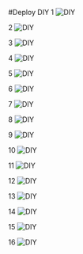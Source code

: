 #Deploy DIY
1
![DIY](https://github.com/T41K41/tekn-cloud-computing/blob/38108a589c9701db132da1733e16d0d6d7fb243e/minggu-03/tugas/install-nodejs.png)

2
![DIY](https://github.com/T41K41/tekn-cloud-computing/blob/38108a589c9701db132da1733e16d0d6d7fb243e/minggu-03/tugas/configjson.png)

3
![DIY](https://github.com/T41K41/tekn-cloud-computing/blob/c0ca209031dce45672ccce6a8106f66547af0251/minggu-03/tugas/installexpress.png)

4
![DIY](https://github.com/T41K41/tekn-cloud-computing/blob/38108a589c9701db132da1733e16d0d6d7fb243e/minggu-03/tugas/configjson2.png)

5
![DIY](https://github.com/T41K41/tekn-cloud-computing/blob/b6cc15bb0f6eb0a2a915d625529ba20b87f9670b/minggu-03/tugas/remoterepocek.png)

6
![DIY](https://github.com/T41K41/tekn-cloud-computing/blob/b6cc15bb0f6eb0a2a915d625529ba20b87f9670b/minggu-03/tugas/gitpush.png)

7
![DIY](https://github.com/T41K41/tekn-cloud-computing/blob/b6cc15bb0f6eb0a2a915d625529ba20b87f9670b/minggu-03/tugas/gitpush2.png)

8
![DIY](https://github.com/T41K41/tekn-cloud-computing/blob/b6cc15bb0f6eb0a2a915d625529ba20b87f9670b/minggu-03/tugas/gitpush3.png)

9
![DIY](https://github.com/T41K41/tekn-cloud-computing/blob/b6cc15bb0f6eb0a2a915d625529ba20b87f9670b/minggu-03/tugas/githubrepocek.png)

10
![DIY](https://github.com/T41K41/tekn-cloud-computing/blob/b6cc15bb0f6eb0a2a915d625529ba20b87f9670b/minggu-03/tugas/deploy2.png)

11
![DIY](https://github.com/T41K41/tekn-cloud-computing/blob/b6cc15bb0f6eb0a2a915d625529ba20b87f9670b/minggu-03/tugas/deploy3.png)

12
![DIY](https://github.com/T41K41/tekn-cloud-computing/blob/b6cc15bb0f6eb0a2a915d625529ba20b87f9670b/minggu-03/tugas/connecttorepocek.png)

13
![DIY](https://github.com/T41K41/tekn-cloud-computing/blob/b6cc15bb0f6eb0a2a915d625529ba20b87f9670b/minggu-03/tugas/connecttorepocek2.png)

14
![DIY](https://github.com/T41K41/tekn-cloud-computing/blob/b6cc15bb0f6eb0a2a915d625529ba20b87f9670b/minggu-03/tugas/connecttorepocek3.png)

15
![DIY](https://github.com/T41K41/tekn-cloud-computing/blob/b6cc15bb0f6eb0a2a915d625529ba20b87f9670b/minggu-03/tugas/dasboardrepocek.png)

16
![DIY](https://github.com/T41K41/tekn-cloud-computing/blob/b6cc15bb0f6eb0a2a915d625529ba20b87f9670b/minggu-03/tugas/tampilanheloworld.png)
